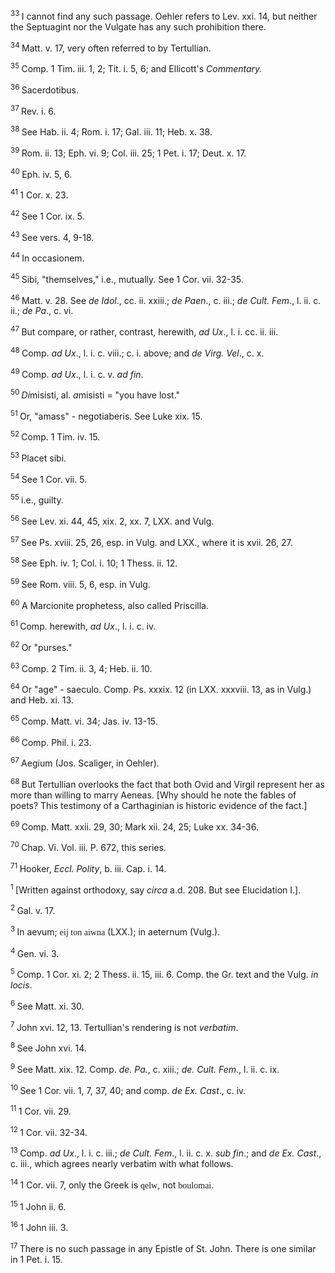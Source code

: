 <body>
 <p><a name="P1002_249840"></a>
 <sup>33 </sup>I cannot find any such passage. Oehler refers to Lev. xxi. 14, but neither the Septuagint nor the Vulgate has any such prohibition there.</p>
 
 <p><a name="P1003_250272"></a>
 <sup>34 </sup>Matt. v. 17, very often referred to by Tertullian.</p>
 
 <p><a name="P1004_250494"></a>
 <sup>35 </sup>Comp. 1 Tim. iii. 1, 2; Tit. i. 5, 6; and Ellicott's <i>Commentary.</i></p>
 
 <p><a name="P1005_250804"></a>
 <sup>36 </sup>Sacerdotibus.</p>
 
 <p><a name="P1006_250960"></a>
 <sup>37 </sup>Rev. i. 6.</p>
 
 <p><a name="P1007_251398"></a>
 <sup>38 </sup>See Hab. ii. 4; Rom. i. 17; Gal. iii. 11; Heb. x. 38.</p>
 
 <p><a name="P1008_251621"></a>
 <sup>39 </sup>Rom. ii. 13; Eph. vi. 9; Col. iii. 25; 1 Pet. i. 17; Deut. x. 17.</p>
 
 <p><a name="P1009_252556"></a>
 <sup>40 </sup>Eph. iv. 5, 6.</p>
 
 <p><a name="P1013_253291"></a>
 <sup>41 </sup>1 Cor. x. 23. </p>
 
 <p><a name="P1014_254881"></a>
 <sup>42 </sup>See 1 Cor. ix. 5.</p>
 
 <p><a name="P1015_254959"></a>
 <sup>43 </sup>See vers. 4, 9-18.</p>
 
 <p><a name="P1016_255019"></a>
 <sup>44 </sup>In occasionem.</p>
 
 <p><a name="P1020_255565"></a>
 <sup>45 </sup>Sibi, "themselves," i.e., mutually. See 1 Cor. vii. 32-35.</p>
 
 <p><a name="P1021_256284"></a>
 <sup>46 </sup>Matt. v. 28. See <i>de Idol</i>., cc. ii. xxiii.; <i>de Paen</i>., c. iii.; <i>de Cult. Fem</i>., l. ii. c. ii.; <i>de Pa</i>., c. vi.</p>
 
 <p><a name="P1022_257606"></a>
 <sup>47 </sup>But compare, or rather, contrast, herewith, <i>ad Ux</i>., l. i. cc. ii. iii.</p>
 
 <p><a name="P1023_257801"></a>
 <sup>48 </sup>Comp. <i>ad Ux</i>., l. i. c. viii.; c. i. above; and <i>de Virg. Vel</i>., c. x.</p>
 
 <p><a name="P1024_258823"></a>
 <sup>49 </sup>Comp. <i>ad Ux</i>., l. i. c. v. <i>ad fin</i>. </p>
 
 <p><a name="P1028_259551"></a>
 <sup>50 </sup><i>Di</i>misisti, al. <i>a</i>misisti = "you have lost."</p>
 
 <p><a name="P1029_259756"></a>
 <sup>51 </sup>Or, "amass" - negotiaberis. See Luke xix. 15.</p>
 
 <p><a name="P1030_260165"></a>
 <sup>52 </sup>Comp. 1 Tim. iv. 15.</p>
 
 <p><a name="P1031_260239"></a>
 <sup>53 </sup>Placet sibi.</p>
 
 <p><a name="P1032_260437"></a>
 <sup>54 </sup>See 1 Cor. vii. 5.</p>
 
 <p><a name="P1033_260860"></a>
 <sup>55 </sup>i.e., guilty.</p>
 
 <p><a name="P1034_261138"></a>
 <sup>56 </sup>See Lev. xi. 44, 45, xix. 2, xx. 7, LXX. and Vulg.</p>
 
 <p><a name="P1035_261324"></a>
 <sup>57 </sup>See Ps. xviii. 25, 26, esp. in Vulg. and LXX., where it is xvii. 26, 27.</p>
 
 <p><a name="P1036_261473"></a>
 <sup>58 </sup>See Eph. iv. 1; Col. i. 10; 1 Thess. ii. 12.</p>
 
 <p><a name="P1037_261745"></a>
 <sup>59 </sup>See Rom. viii. 5, 6, esp. in Vulg.</p>
 
 <p><a name="P1038_261827"></a>
 <sup>60 </sup>A Marcionite prophetess, also called Priscilla.</p>
 
 <p><a name="P1045_263487"></a>
 <sup>61 </sup>Comp. herewith, <i>ad Ux</i>., l. i. c. iv.</p>
 
 <p><a name="P1046_263639"></a>
 <sup>62 </sup>Or "purses."</p>
 
 <p><a name="P1047_264105"></a>
 <sup>63 </sup>Comp. 2 Tim. ii. 3, 4; Heb. ii. 10.</p>
 
 <p><a name="P1048_264189"></a>
 <sup>64 </sup>Or "age" - saeculo. Comp. Ps. xxxix. 12 (in LXX. xxxviii. 13, as in Vulg.) and Heb. xi. 13.</p>
 
 <p><a name="P1049_264755"></a>
 <sup>65 </sup>Comp. Matt. vi. 34; Jas. iv. 13-15. </p>
 
 <p><a name="P1050_265161"></a>
 <sup>66 </sup>Comp. Phil. i. 23.</p>
 
 <p><a name="P1054_268546"></a>
 <sup>67 </sup>Aegium (Jos. Scaliger, in Oehler).</p>
 
 <p><a name="P1055_269350"></a>
 <sup>68 </sup>But Tertullian overlooks the fact that both Ovid and Virgil represent her as more than willing to marry Aeneas. [Why should he note the fables of poets? This testimony of a Carthaginian is historic evidence of the fact.] </p>
 
 <p><a name="P1056_270794"></a>
 <sup>69 </sup>Comp. Matt. xxii. 29, 30; Mark xii. 24, 25; Luke xx. 34-36. </p>
 
 <p><a name="P1065_271082"></a>
 <sup>70 </sup>Chap. Vi. Vol. iii. P. 672, this series.</p>
 
 <p><a name="P1066_272205"></a>
 <sup>71 </sup>Hooker, <i>Eccl. Polity</i>, b. iii. Cap. i. 14. </p>
 
 <p><a name="P1071_272364"></a>
 <sup>1 </sup>[Written against orthodoxy, say <i>circa</i> a.d. 208. But see Elucidation I.].</p>
 
 <p><a name="P1076_274090"></a>
 <sup>2 </sup>Gal. v. 17.</p>
 
 <p><a name="P1077_274337"></a>
 <sup>3 </sup>In aevum; <font face="SPIonic">eij ton aiwna</font> (LXX.); in aeternum (Vulg.).</p>
 
 <p><a name="P1078_274419"></a>
 <sup>4 </sup>Gen. vi. 3.</p>
 
 <p><a name="P1082_275056"></a>
 <sup>5 </sup>Comp. 1 Cor. xi. 2; 2 Thess. ii. 15, iii. 6. Comp. the Gr. text and the Vulg. <i>in locis</i>.</p>
 
 <p><a name="P1083_275207"></a>
 <sup>6 </sup>See Matt. xi. 30.</p>
 
 <p><a name="P1085_275465"></a>
 <sup>7 </sup>John xvi. 12, 13. Tertullian's rendering is not <i>verbatim</i>. </p>
 
 <p><a name="P1086_276647"></a>
 <sup>8 </sup>See John xvi. 14.</p>
 
 <p><a name="P1090_278065"></a>
 <sup>9 </sup>See Matt. xix. 12. Comp. <i>de. Pa.</i>, c. xiii.; <i>de. Cult. Fem</i>., l. ii. c. ix.</p>
 
 <p><a name="P1091_278287"></a>
 <sup>10 </sup>See 1 Cor. vii. 1, 7, 37, 40; and comp. <i>de Ex. Cast</i>., c. iv.</p>
 
 <p><a name="P1092_278820"></a>
 <sup>11 </sup>1 Cor. vii. 29.</p>
 
 <p><a name="P1093_279085"></a>
 <sup>12 </sup>1 Cor. vii. 32-34.</p>
 
 <p><a name="P1094_279175"></a>
 <sup>13 </sup>Comp. <i>ad Ux</i>., l. i. c. iii.; <i>de Cult. Fem</i>., l. ii. c. x. <i>sub fin</i>.; and <i>de Ex. Cast</i>., c. iii., which agrees nearly verbatim with what follows.</p>
 
 <p><a name="P1095_279638"></a>
 <sup>14 </sup>1 Cor. vii. 7, only the Greek is <font face="SPIonic">qelw</font>, not <font face="SPIonic">boulomai</font>. </p>
 
 <p><a name="P1097_282120"></a>
 <sup>15 </sup>1 John ii. 6.</p>
 
 <p><a name="P1098_282413"></a>
 <sup>16 </sup>1 John iii. 3.</p>
 
 <p><a name="P1099_282508"></a>
 <sup>17 </sup>There is no such passage in any Epistle of St. John. There is one similar in 1 Pet. i. 15.</p>
 
 </body>